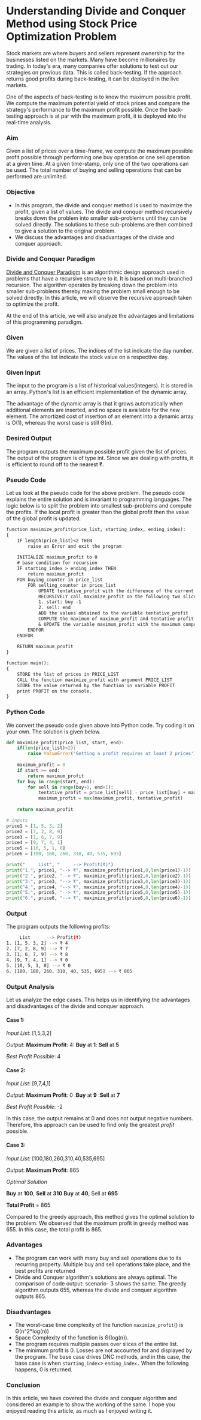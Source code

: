 # Understanding Divide and Conquer Method using Stock Price Optimization Problem

Stock markets are where buyers and sellers represent ownership for the businesses listed on the markets. Many have become millionaires by trading. In today's era, many companies offer solutions to test out our strategies on previous data. This is called back-testing. If the approach returns good profits during back-testing, it can be deployed in the live markets. 

One of the aspects of back-testing is to know the maximum possible profit. We compute the maximum potential yield of stock prices and compare the strategy's performance to the maximum profit possible. Once the back-testing approach is at par with the maximum profit, it is deployed into the real-time analysis.

### Aim 

Given a list of prices over a time-frame, we compute the maximum possible profit possible through performing one buy operation or one sell operation at a given time. At a given time-stamp, only one of the two operations can be used. The total number of buying and selling operations that can be performed are unlimited.

### Objective

- In this program, the divide and conquer method is used to maximize the profit, given a list of values. The divide and conquer method recursively breaks down the problem into smaller sub-problems until they can be solved directly. The solutions to these sub-problems are then combined to give a solution to the original problem. 
- We discuss the advantages and disadvantages of the divide and conquer approach.

### Divide and Conquer Paradigm

[Divide and Conquer Paradigm](https://en.wikipedia.org/wiki/Divide-and-conquer_algorithm) is an algorithmic design approach used in problems that have a recursive structure to it. It is based on multi-branched recursion. The algorithm operates by breaking down the problem into smaller sub-problems thereby making the problem small enough to be solved directly. In this article, we will observe the recursive approach taken to optimize the profit.

At the end of this article, we will also analyze the advantages and limitations of this programming paradigm. 

### Given 

We are given a list of prices. The indices of the list indicate the day number. The values of the list indicate the stock value on a respective day.

### Given Input 

The input to the program is a list of historical values(integers). It is stored in an array. Python's list is an efficient implementation of the dynamic array. 

The advantage of the dynamic array is that it grows automatically when additional elements are inserted, and no space is available for the new element. The amortized cost of insertion of an element into a dynamic array is O(1), whereas the worst case is still Θ(n).

### Desired Output

The program outputs the maximum possible profit given the list of prices. The output of the program is of type int. Since we are dealing with profits, it is efficient to round off to the nearest ₹.

### Pseudo Code

Let us look at the pseudo code for the above problem. The pseudo code explains the entire solution and is invariant to programming languages. The logic below is to split the problem into smallest sub-problems and compute the profits. If the local profit is greater than the global profit then the value of the global profit is updated.

```txt
function maximize_profit(price_list, starting_index, ending_index):
{
    IF length(price_list)<2 THEN
        raise an Error and exit the program
    
    INITIALIZE maximum_profit to 0
    # base condition for recursion
    IF starting_index > ending_index THEN
        return maximum_profit
    FOR buying_counter in price_list
        FOR selling_counter in price_list
            UPDATE tentative_profit with the difference of the current two prices at hand
            RECURSIVELY call maximize_profit on the following two slices of the list:
            1. start: buy -1
            2. sell: end
            ADD the values obtained to the variable tentative_profit
            COMPUTE the maximum of maximum_profit and tentative profit
            & UPDATE the variable maximum_profit with the maximum computed.
        ENDFOR
    ENDFOR
    
    RETURN maximum_profit
}

function main():
{
    STORE the list of prices in PRICE_LIST
    CALL the function maximize_profit with argument PRICE_LIST
    STORE the value returned by the function in variable PROFIT
    print PROFIT on the console. 
}
```

### Python Code 

We convert the pseudo code given above into Python code. Try coding it on your own. The solution is given below.

```py
def maximize_profit(price_list, start, end):
    if(len(price_list)<2):
        raise ValueError('Getting a profit requires at least 2 prices')
    
    maximum_profit = 0
    if start >= end:
        return maximum_profit
    for buy in range(start, end):
        for sell in range(buy+1, end+1):
            tentative_profit = price_list[sell] - price_list[buy] + maximize_profit(price_list, start, buy - 1) + maximize_profit(price_list, sell, end)
            maximum_profit = max(maximum_profit, tentative_profit)
        
    return maximum_profit

# inputs
price1 = [1, 5, 3, 2]
price2 = [7, 2, 8, 9]
price3 = [1, 6, 7, 9]
price4 = [9, 7, 4, 1]
price5 = [10, 5, 1, 0]
price6 = [100, 180, 260, 310, 40, 535, 695]

print("     List", "     --> Profit(₹)")
print("1.", price1, "--> ₹", maximize_profit(price1,0,len(price1)-1))
print("2.", price2, "--> ₹", maximize_profit(price2,0,len(price2)-1))
print("3.", price3, "--> ₹", maximize_profit(price3,0,len(price3)-1))
print("4.", price4, "--> ₹", maximize_profit(price4,0,len(price4)-1))
print("5.", price5, "--> ₹", maximize_profit(price5,0,len(price5)-1))
print("6.", price6, "--> ₹", maximize_profit(price6,0,len(price6)-1))
```

### Output 

The program outputs the following profits:

```bash
     List      --> Profit(₹)
1. [1, 5, 3, 2] --> ₹ 4
2. [7, 2, 8, 9] --> ₹ 7
3. [1, 6, 7, 9] --> ₹ 8
4. [9, 7, 4, 1] --> ₹ 0
5. [10, 5, 1, 0] --> ₹ 0
6. [100, 180, 260, 310, 40, 535, 695] --> ₹ 865
```

### Output Analysis

Let us analyze the edge cases. This helps us in identifying the advantages and disadvantages of the divide and conquer approach.

#### Case 1:

*Input List*: [1,5,3,2]

*Output*: **Maximum Profit**: 4:
**Buy** at **1**:
**Sell** at **5**

*Best Profit Possible*: 4

#### Case 2:
*Input List*: [9,7,4,1]

*Output*: **Maximum Profit**: 0 :**Buy** at **9**
:**Sell** at **7**

*Best Profit Possible*: -2

In this case, the output remains at 0 and does not output negative numbers. Therefore, this approach can be used to find only the greatest _profit_ possible. 

#### Case 3:

*Input List:*
[100,180,260,310,40,535,695]

*Output*: **Maximum Profit**: 865

*Optimal Solution*

**Buy** at **100**, **Sell** at **310**
**Buy** at **40**, Sell at **695**

**Total Profit** = 865

Compared to the greedy approach, this method gives the optimal solution to the problem. We observed that the maximum profit in greedy method was 655. In this case, the total profit is 865.

### Advantages 
- The program can work with many buy and sell operations due to its recurring property. Multiple buy and sell operations take place, and the best profits are returned 
- Divide and Conquer algorithm's solutions are always optimal. The comparison of code output: scenario- 3 shows the same. The greedy algorithm outputs 655, whereas the divide and conquer algorithm outputs 865.

### Disadvantages

- The worst-case time complexity of the function `maximize_profit`()  is Θ(n^2*log(n)) 
- Space Complexity of the function is Θ(log(n)).
- The program requires multiple passes over slices of the entire list.
- The minimum profit is 0. Losses are not accounted for and displayed by the program. The base case drives DNC methods, and in this case, the base case is when `starting_index`> `ending_index.` When the following happens, 0 is returned.

### Conclusion

In this article, we have covered the divide and conquer algorithm and considered an example to show the working of the same. I hope you enjoyed reading this article, as much as I enjoyed writing it.
